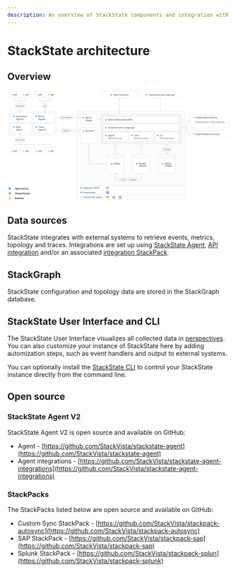```yaml
---
description: An overview of StackState components and integration with external systems. 
---
```


# StackState architecture

## Overview



![StackState architecture and data flow](/.gitbook/assets/v41_sts-architecture.svg)

## Data sources

StackState integrates with external systems to retrieve events, metrics, topology and traces. Integrations are set up using [StackState Agent](/stackpacks/integrations/agent.md), [API integration](/stackpacks/integrations/api-integration.md) and/or an associated [integration StackPack](/stackpacks/integrations).

## StackGraph

StackState configuration and topology data are stored in the StackGraph database. 

## StackState User Interface and CLI

The StackState User Interface visualizes all collected data in [perspectives](/use/views/perspectives.md). You can also customize your instance of StackState here by adding automization steps, such as event handlers and output to external systems.

You can optionally install the [StackState CLI](/develop/reference/cli_reference.md) to control your StackState instance directly from the command line.

## Open source

### StackState Agent V2

StackState Agent V2 is open source and available on GitHub:

- Agent - [https://github.com/StackVista/stackstate-agent](https://github.com/StackVista/stackstate-agent)
- Agent integrations - [https://github.com/StackVista/stackstate-agent-integrations](https://github.com/StackVista/stackstate-agent-integrations)

### StackPacks

The StackPacks listed below are open source and available on GitHub:

- Custom Sync StackPack - [https://github.com/StackVista/stackpack-autosync](https://github.com/StackVista/stackpack-autosync)
- SAP StackPack - [https://github.com/StackVista/stackpack-sap](https://github.com/StackVista/stackpack-sap)
- Splunk StackPack - [https://github.com/StackVista/stackpack-splun](https://github.com/StackVista/stackpack-splunk)